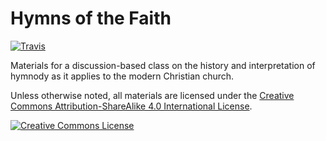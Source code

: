 # Hymns of the Faith

[![Travis](https://img.shields.io/travis/burnnat/hymns-of-the-faith.svg)](https://travis-ci.org/burnnat/hymns-of-the-faith)

Materials for a discussion-based class on the history and interpretation of hymnody as it applies to the modern Christian church.

Unless otherwise noted, all materials are licensed under the [Creative Commons Attribution-ShareAlike 4.0 International License][cc-by-sa].

[<img alt="Creative Commons License" style="border-width:0" src="https://i.creativecommons.org/l/by-sa/4.0/88x31.png" />][cc-by-sa]

[cc-by-sa]: http://creativecommons.org/licenses/by-sa/4.0/
